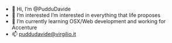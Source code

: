 - 👋 Hi, I’m @PudduDavide
- 👀 I’m interested I’m interested in everything that life proposes
- 🌱 I’m currently learning OSX/Web development and working for Accenture 
- 📫 puddudavide@virgilio.it

<!---
PudduDavide/PudduDavide is a ✨ special ✨ repository because its `README.md` (this file) appears on your GitHub profile.
You can click the Preview link to take a look at your changes.
--->
